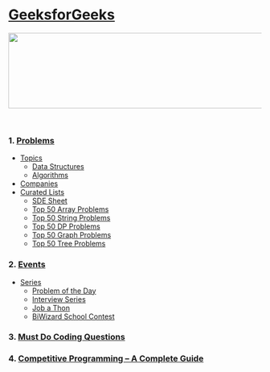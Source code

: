 # [GeeksforGeeks](https://practice.geeksforgeeks.org/topic-tags)
<p align="center">
    <img width="1000" height="150" src="https://github.com/AkashSingh3031/The-Complete-FAANG-Preparation/blob/master/images/GFG-1.png">
</p><br>

### 1. [Problems](https://practice.geeksforgeeks.org/explore)
   - [Topics](https://practice.geeksforgeeks.org/explore)
      - [Data Structures](https://practice.geeksforgeeks.org/explore)
      - [Algorithms](https://practice.geeksforgeeks.org/explore)
   - [Companies](https://practice.geeksforgeeks.org/explore)
   - [Curated Lists](https://practice.geeksforgeeks.org/explore)
      - [SDE Sheet](https://practice.geeksforgeeks.org/explore)
      - [Top 50 Array Problems](https://practice.geeksforgeeks.org/explore)
      - [Top 50 String Problems](https://practice.geeksforgeeks.org/explore)
      - [Top 50 DP Problems](https://practice.geeksforgeeks.org/explore)
      - [Top 50 Graph Problems](https://practice.geeksforgeeks.org/explore)
      - [Top 50 Tree Problems](https://practice.geeksforgeeks.org/explore)
   
### 2. [Events](https://practice.geeksforgeeks.org/events)
   - [Series](https://practice.geeksforgeeks.org/events)
      - [Problem of the Day](https://practice.geeksforgeeks.org/problem-of-the-day)
      - [Interview Series](https://practice.geeksforgeeks.org/events/rec/interview-series)
      - [Job a Thon](https://practice.geeksforgeeks.org/events/rec/job-a-thon)
      - [BiWizard School Contest](https://practice.geeksforgeeks.org/events/rec/step-up-coding-school)

### 3. [Must Do Coding Questions](https://www.geeksforgeeks.org/must-do-coding-questions-for-product-based-companies/?ref=leftbar-rightbar#Math)

### 4. [Competitive Programming – A Complete Guide](https://www.geeksforgeeks.org/competitive-programming-a-complete-guide/?ref=shm#1)
